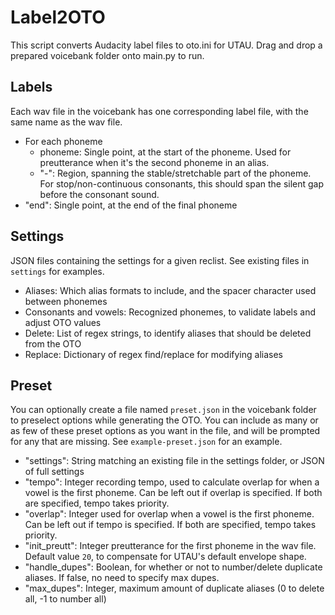 # Label2OTO
This script converts Audacity label files to oto.ini for UTAU. Drag and drop a prepared voicebank folder onto main.py to run.

## Labels
Each wav file in the voicebank has one corresponding label file, with the same name as the wav file.

- For each phoneme
    - phoneme: Single point, at the start of the phoneme. Used for preutterance when it's the second phoneme in an alias.
    - "-": Region, spanning the stable/stretchable part of the phoneme. For stop/non-continuous consonants, this should span the silent gap before the consonant sound.
- "end": Single point, at the end of the final phoneme

## Settings
JSON files containing the settings for a given reclist. See existing files in `settings` for examples.
- Aliases: Which alias formats to include, and the spacer character used between phonemes
- Consonants and vowels: Recognized phonemes, to validate labels and adjust OTO values
- Delete: List of regex strings, to identify aliases that should be deleted from the OTO
- Replace: Dictionary of regex find/replace for modifying aliases

## Preset
You can optionally create a file named `preset.json` in the voicebank folder to preselect options while generating the OTO. You can include as many or as few of these preset options as you want in the file, and will be prompted for any that are missing. See `example-preset.json` for an example.
- "settings": String matching an existing file in the settings folder, or JSON of full settings
- "tempo": Integer recording tempo, used to calculate overlap for when a vowel is the first phoneme. Can be left out if overlap is specified. If both are specified, tempo takes priority.
- "overlap": Integer used for overlap when a vowel is the first phoneme. Can be left out if tempo is specified. If both are specified, tempo takes priority.
- "init_preutt": Integer preutterance for the first phoneme in the wav file. Default value `20`, to compensate for UTAU's default envelope shape.
- "handle_dupes": Boolean, for whether or not to number/delete duplicate aliases. If false, no need to specify max dupes.
- "max_dupes": Integer, maximum amount of duplicate aliases (0 to delete all, -1 to number all)